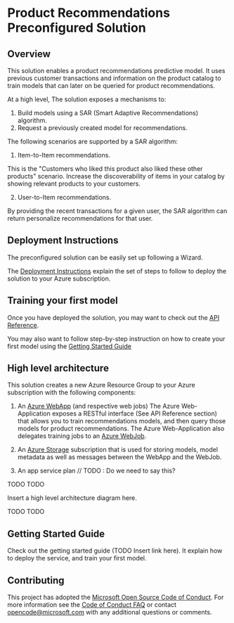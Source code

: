 # Product Recommendations Preconfigured Solution


## Overview

This solution enables a product recommendations predictive model. It uses previous customer transactions
and information on the product catalog to train models that can later on be queried for product recommendations.

At a high level, The solution exposes a mechanisms to:
1. Build models using a SAR (Smart Adaptive Recommendations) algorithm. 
2. Request a previously created model for recommendations.

The following scenarios are supported by a SAR algorithm:

1. Item-to-Item recommendations.

This is the "Customers who liked this product also liked these other products" scenario.
Increase the discoverability of items in your catalog by showing relevant products to your customers.

2. User-to-Item recommendations.

By providing the recent transactions for a given user, the SAR algorithm can return personalize recommendations for that user. 


## Deployment Instructions

The preconfigured solution can be easily set up following a Wizard.


The [Deployment Instructions](deployment-instructions.md) explain the set of steps 
to follow to deploy the solution to your Azure subscription.

## Training your first model

Once you have deployed the solution, you may want to check out the [API Reference](api-reference.md).


You may also want to follow step-by-step instruction on how to create your first model
using the [Getting Started Guide](getting-started.md)


## High level architecture

This solution creates a new Azure Resource Group to your Azure subscription with the following components:

1. An [Azure WebApp](https://azure.microsoft.com/en-us/services/app-service/web/) (and respective web jobs)
The Azure Web-Application exposes a RESTful interface (See API Reference section) that allows you to train
recommendations models, and then query those models for product recommendations. The Azure Web-Application also
delegates training jobs  to an [Azure WebJob](https://docs.microsoft.com/en-us/azure/app-service-web/websites-webjobs-resources).

2. An [Azure Storage](https://azure.microsoft.com/en-us/services/storage) subscription that is used for storing models, 
model metadata as well as messages between the WebApp and the WebJob.

3. An app service plan
  // TODO : Do we need to say this?

TODO TODO

Insert a high level architecture diagram here.

TODO TODO

## Getting Started Guide
Check out the getting started guide (TODO Insert link here). It explain how to deploy the service, and train your
first model.






## Contributing

This project has adopted the [Microsoft Open Source Code of Conduct](https://opensource.microsoft.com/codeofconduct/). For more information see the [Code of Conduct FAQ](https://opensource.microsoft.com/codeofconduct/faq/) or contact [opencode@microsoft.com](mailto:opencode@microsoft.com) with any additional questions or comments.
